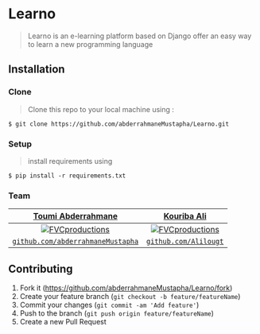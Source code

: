 # Learno
> Learno is an  e-learning platform based on  Django 
> offer an easy way to learn a new programming language

## Installation
### Clone
> Clone this repo to your local machine using :
```shell
$ git clone https://github.com/abderrahmaneMustapha/Learno.git
```
### Setup

> install requirements using

```shell
$ pip install -r requirements.txt
```
### Team

| <a href="http://learno.com" target="_blank">Toumi Abderrahmane</a> | <a href="http://learno.com" target="_blank">Kouriba Ali</a> | 
| :---: |:---:|
| [![FVCproductions](https://avatars1.githubusercontent.com/u/34008130?v=4&s=200)](http://fvcproductions.com)    | [![FVCproductions](https://avatars1.githubusercontent.com/u/47328719?v=4&s=200)](http://fvcproductions.com) |  
| <a href="https://github.com/abderrahmaneMustapha" target="_blank">`github.com/abderrahmaneMustapha`</a> | <a href="https://github.com/Alilougt" target="_blank">`github.com/Alilougt`</a> |  

## Contributing

1. Fork it (<https://github.com/abderrahmaneMustapha/Learno/fork>)
2. Create your feature branch (`git checkout -b feature/featureName`)
3. Commit your changes (`git commit -am 'Add feature'`)
4. Push to the branch (`git push origin feature/featureName`)
5. Create a new Pull Request
